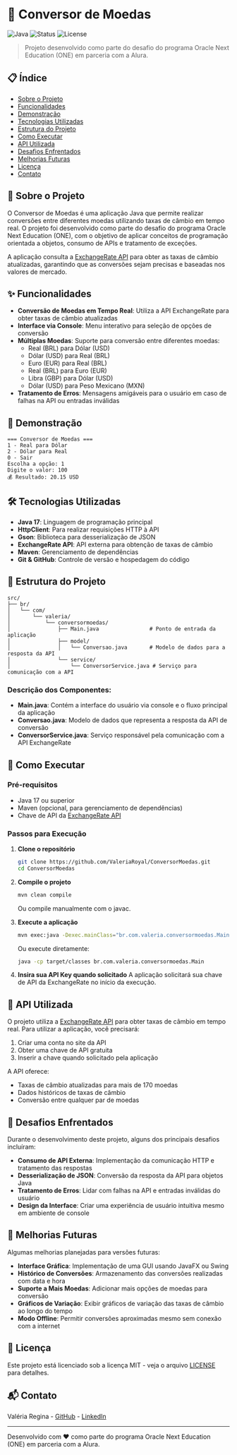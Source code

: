 # 💱 Conversor de Moedas

![Java](https://img.shields.io/badge/Java-17-orange)
![Status](https://img.shields.io/badge/Status-Concluído-success)
![License](https://img.shields.io/badge/License-MIT-blue)

> Projeto desenvolvido como parte do desafio do programa Oracle Next Education (ONE) em parceria com a Alura.

## 📋 Índice

- [Sobre o Projeto](#-sobre-o-projeto)
- [Funcionalidades](#-funcionalidades)
- [Demonstração](#-demonstração)
- [Tecnologias Utilizadas](#-tecnologias-utilizadas)
- [Estrutura do Projeto](#-estrutura-do-projeto)
- [Como Executar](#-como-executar)
- [API Utilizada](#-api-utilizada)
- [Desafios Enfrentados](#-desafios-enfrentados)
- [Melhorias Futuras](#-melhorias-futuras)
- [Licença](#-licença)
- [Contato](#-contato)

## 🚀 Sobre o Projeto

O Conversor de Moedas é uma aplicação Java que permite realizar conversões entre diferentes moedas utilizando taxas de câmbio em tempo real. O projeto foi desenvolvido como parte do desafio do programa Oracle Next Education (ONE), com o objetivo de aplicar conceitos de programação orientada a objetos, consumo de APIs e tratamento de exceções.

A aplicação consulta a [ExchangeRate API](https://apilayer.com/marketplace/exchangerates_data-api) para obter as taxas de câmbio atualizadas, garantindo que as conversões sejam precisas e baseadas nos valores de mercado.

## ✨ Funcionalidades

- **Conversão de Moedas em Tempo Real**: Utiliza a API ExchangeRate para obter taxas de câmbio atualizadas
- **Interface via Console**: Menu interativo para seleção de opções de conversão
- **Múltiplas Moedas**: Suporte para conversão entre diferentes moedas:
  - Real (BRL) para Dólar (USD)
  - Dólar (USD) para Real (BRL)
  - Euro (EUR) para Real (BRL)
  - Real (BRL) para Euro (EUR)
  - Libra (GBP) para Dólar (USD)
  - Dólar (USD) para Peso Mexicano (MXN)
- **Tratamento de Erros**: Mensagens amigáveis para o usuário em caso de falhas na API ou entradas inválidas

## 📸 Demonstração

```
=== Conversor de Moedas ===
1 - Real para Dólar
2 - Dólar para Real
0 - Sair
Escolha a opção: 1
Digite o valor: 100
💰 Resultado: 20.15 USD
```

## 🛠️ Tecnologias Utilizadas

- **Java 17**: Linguagem de programação principal
- **HttpClient**: Para realizar requisições HTTP à API
- **Gson**: Biblioteca para desserialização de JSON
- **ExchangeRate API**: API externa para obtenção de taxas de câmbio
- **Maven**: Gerenciamento de dependências
- **Git & GitHub**: Controle de versão e hospedagem do código

## 📂 Estrutura do Projeto

```
src/
├── br/
│   └── com/
│       └── valeria/
│           └── conversormoedas/
│               ├── Main.java                # Ponto de entrada da aplicação
│               ├── model/
│               │   └── Conversao.java       # Modelo de dados para a resposta da API
│               └── service/
│                   └── ConversorService.java # Serviço para comunicação com a API
```

### Descrição dos Componentes:

- **Main.java**: Contém a interface do usuário via console e o fluxo principal da aplicação
- **Conversao.java**: Modelo de dados que representa a resposta da API de conversão
- **ConversorService.java**: Serviço responsável pela comunicação com a API ExchangeRate

## 🚀 Como Executar

### Pré-requisitos

- Java 17 ou superior
- Maven (opcional, para gerenciamento de dependências)
- Chave de API da [ExchangeRate API](https://apilayer.com/marketplace/exchangerates_data-api)

### Passos para Execução

1. **Clone o repositório**
   ```bash
   git clone https://github.com/ValeriaRoyal/ConversorMoedas.git
   cd ConversorMoedas
   ```

2. **Compile o projeto**
   ```bash
   mvn clean compile
   ```
   Ou compile manualmente com o javac.

3. **Execute a aplicação**
   ```bash
   mvn exec:java -Dexec.mainClass="br.com.valeria.conversormoedas.Main"
   ```
   Ou execute diretamente:
   ```bash
   java -cp target/classes br.com.valeria.conversormoedas.Main
   ```

4. **Insira sua API Key quando solicitado**
   A aplicação solicitará sua chave de API da ExchangeRate no início da execução.

## 🔑 API Utilizada

O projeto utiliza a [ExchangeRate API](https://apilayer.com/marketplace/exchangerates_data-api) para obter taxas de câmbio em tempo real. Para utilizar a aplicação, você precisará:

1. Criar uma conta no site da API
2. Obter uma chave de API gratuita
3. Inserir a chave quando solicitado pela aplicação

A API oferece:
- Taxas de câmbio atualizadas para mais de 170 moedas
- Dados históricos de taxas de câmbio
- Conversão entre qualquer par de moedas

## 🧩 Desafios Enfrentados

Durante o desenvolvimento deste projeto, alguns dos principais desafios incluíram:

- **Consumo de API Externa**: Implementação da comunicação HTTP e tratamento das respostas
- **Desserialização de JSON**: Conversão da resposta da API para objetos Java
- **Tratamento de Erros**: Lidar com falhas na API e entradas inválidas do usuário
- **Design da Interface**: Criar uma experiência de usuário intuitiva mesmo em ambiente de console

## 🔮 Melhorias Futuras

Algumas melhorias planejadas para versões futuras:

- **Interface Gráfica**: Implementação de uma GUI usando JavaFX ou Swing
- **Histórico de Conversões**: Armazenamento das conversões realizadas com data e hora
- **Suporte a Mais Moedas**: Adicionar mais opções de moedas para conversão
- **Gráficos de Variação**: Exibir gráficos de variação das taxas de câmbio ao longo do tempo
- **Modo Offline**: Permitir conversões aproximadas mesmo sem conexão com a internet

## 📄 Licença

Este projeto está licenciado sob a licença MIT - veja o arquivo [LICENSE](LICENSE) para detalhes.

## 📬 Contato

Valéria Regina - [GitHub](https://github.com/ValeriaRoyal) - [LinkedIn](https://www.linkedin.com/in/valeria-regina)

---

Desenvolvido com ❤️ como parte do programa Oracle Next Education (ONE) em parceria com a Alura.
